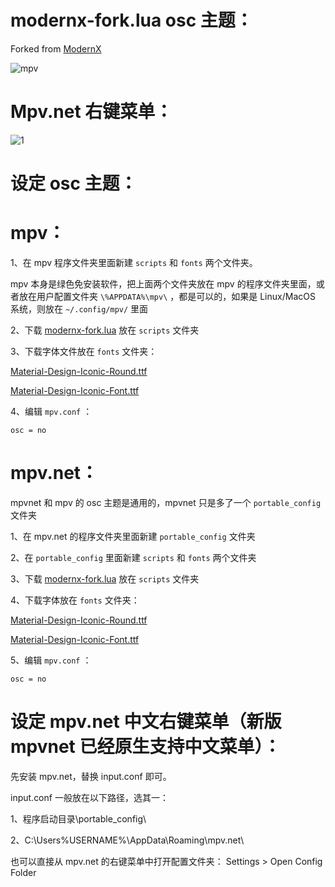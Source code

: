 # modernx-fork.lua osc 主题：

Forked from [ModernX](https://github.com/zydezu/ModernX)

![mpv](https://github.com/chwt163/Mpv.netRrightClickMenuCN/assets/70951194/e752e6a3-d2ea-43b7-8dac-ea6d477e5b00)


# Mpv.net 右键菜单：


![1](https://github.com/chwt163/Mpv.netRrightClickMenuCN/assets/70951194/26be7888-003a-4222-ad11-85594cef6b41)



# 设定 osc 主题：

# mpv：

1、在 mpv 程序文件夹里面新建 `scripts` 和 `fonts` 两个文件夹。

mpv 本身是绿色免安装软件，把上面两个文件夹放在 mpv 的程序文件夹里面，或者放在用户配置文件夹 `\%APPDATA%\mpv\` ，都是可以的，如果是 Linux/MacOS 系统，则放在 `~/.config/mpv/` 里面

2、下载 [modernx-fork.lua](https://github.com/chwt163/Mpv.net_RrightClickMenuCN_modernx-fork.lua/raw/main/modernx-fork.lua) 放在 `scripts` 文件夹

3、下载字体文件放在 `fonts` 文件夹：

[Material-Design-Iconic-Round.ttf](https://github.com/chwt163/Mpv.netRrightClickMenuCN/raw/main/fonts/Material-Design-Iconic-Round.ttf)

[Material-Design-Iconic-Font.ttf](https://github.com/chwt163/Mpv.netRrightClickMenuCN/raw/main/fonts/Material-Design-Iconic-Font.ttf)

4、编辑 `mpv.conf` ：
```
osc = no
```




# mpv.net：

mpvnet 和 mpv 的 osc 主题是通用的，mpvnet 只是多了一个 `portable_config` 文件夹

1、在 mpv.net 的程序文件夹里面新建 `portable_config` 文件夹

2、在 `portable_config` 里面新建 `scripts` 和  `fonts` 两个文件夹

3、下载 [modernx-fork.lua](https://github.com/chwt163/Mpv.net_RrightClickMenuCN_modernx-fork.lua/raw/main/modernx-fork.lua) 放在 `scripts` 文件夹

4、下载字体放在 `fonts` 文件夹：

[Material-Design-Iconic-Round.ttf](https://github.com/chwt163/Mpv.netRrightClickMenuCN/raw/main/fonts/Material-Design-Iconic-Round.ttf)

[Material-Design-Iconic-Font.ttf](https://github.com/chwt163/Mpv.netRrightClickMenuCN/raw/main/fonts/Material-Design-Iconic-Font.ttf)

5、编辑 `mpv.conf` ：
```
osc = no
```



# 设定 mpv.net 中文右键菜单（新版 mpvnet 已经原生支持中文菜单）：

先安装 mpv.net，替换 input.conf 即可。

input.conf 一般放在以下路径，选其一：

1、程序启动目录\portable_config\ 

2、C:\Users\%USERNAME%\AppData\Roaming\mpv.net\

也可以直接从 mpv.net 的右键菜单中打开配置文件夹： Settings > Open Config Folder





